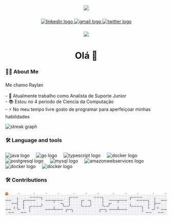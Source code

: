 <div align="center">
  <img height="150" src="https://media.giphy.com/media/M9gbBd9nbDrOTu1Mqx/giphy.gif"  />
</div>

###

<div align="center">
  <a href="https://www.linkedin.com/in/raylannlopes" target="_blank">
    <img src="https://img.shields.io/static/v1?message=LinkedIn&logo=linkedin&label=&color=0077B5&logoColor=white&labelColor=&style=for-the-badge" height="25" alt="linkedin logo" />
  </a>
  <a href="mailto:raylannlopes@gmail.com" target="_blank">
    <img src="https://img.shields.io/static/v1?message=Gmail&logo=gmail&label=&color=D14836&logoColor=white&labelColor=&style=for-the-badge" height="25" alt="gmail logo" />
  </a>
  <a href="https://github.com/raylann-lopes?tab=repositories" target="_blank">
    <img src="https://img.shields.io/static/v1?message=Github&logo=github&label=&color=1DA1F2&logoColor=white&labelColor=&style=for-the-badge" height="25" alt="twitter logo" />
  </a>
</div>

###

<div align="center">
  <img src="https://visitor-badge.laobi.icu/badge?page_id=raylann-lopes"  />
</div>

###

<h1 align="center">Olá 👋</h1>

###

<h3 align="left">👩‍💻  About Me</h3>

###

<p align="left" widht="20px">Me chamo Raylan<br>
<br>- 🔭 Atualmente trabalho como Analista de Suporte Junior
<br>- 📚 Estou no 4 periodo de Ciencia da Computação
<br>- ⚡ No meu tempo livre gosto de programar para aperfeiçoar minhas habilidades
</p>
<div align="left">
  <img src="https://streak-stats.demolab.com?user=raylann-lopes&locale=en&mode=daily&theme=dracula&hide_border=false&border_radius=5&order=3" height="150" alt="streak graph"  />
</div>


###

<h3 align="left">🛠 Language and tools</h3>

###

<div align="left">
  <img src="https://cdn.jsdelivr.net/gh/devicons/devicon/icons/java/java-original.svg" height="40" alt="java logo"  />
  <img width="12" />
  <img src="https://cdn.jsdelivr.net/gh/devicons/devicon/icons/go/go-original-wordmark.svg" height="40" alt="go logo"  />
  <img width="12" />
  <img src="https://cdn.jsdelivr.net/gh/devicons/devicon/icons/typescript/typescript-plain.svg" height="40" alt="typescript logo"  />
  <img width="12" />
  <img src="https://cdn.jsdelivr.net/gh/devicons/devicon/icons/react/react-original-wordmark.svg" height="40" alt="docker logo"  />
  <img width="12" />
  <img src="https://cdn.jsdelivr.net/gh/devicons/devicon/icons/postgresql/postgresql-plain-wordmark.svg" height="40" alt="postgresql logo"  />
  <img width="12" />
  <img src="https://cdn.jsdelivr.net/gh/devicons/devicon/icons/mysql/mysql-plain-wordmark.svg" height="40" alt="mysql logo"  />
  <img width="12" />
  <img src="https://cdn.jsdelivr.net/gh/devicons/devicon/icons/amazonwebservices/amazonwebservices-line-wordmark.svg" height="40" alt="amazonwebservices logo"  />
  <img width="12" />
  <img src="https://cdn.jsdelivr.net/gh/devicons/devicon/icons/docker/docker-plain-wordmark.svg" height="40" alt="docker logo"  />
  <img width="12" />
  <img src="https://cdn.jsdelivr.net/gh/devicons/devicon/icons/intellij/intellij-original.svg" height="40" alt="docker logo"  />
</div>

###

<h3 align="left">🛠 Contributions</h3>

###

<picture>
  <source media="(prefers-color-scheme: dark)" srcset="https://raw.githubusercontent.com/raylann-lopes/raylann-lopes/output/pacman-contribution-graph-dark.svg">
  <source media="(prefers-color-scheme: light)" srcset="https://raw.githubusercontent.com/raylann-lopes/raylann-lopes/output/pacman-contribution-graph.svg">
  <img alt="pacman contribution graph" src="https://raw.githubusercontent.com/raylann-lopes/raylann-lopes/output/pacman-contribution-graph.svg">
</picture>

###

